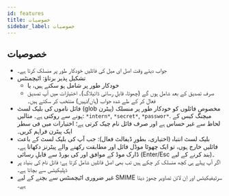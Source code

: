 ```yaml
---
id: features
title: خصوصیات
sidebar_label: خصوصیات
---
```


## خصوصیات

- جواب دیتے وقت اصل ای میل کی فائلیں خودکار طور پر منسلک کرتا ہے۔
- تشکیل پذیر برتاؤ: اٹیچمنٹس
  - خودکار طور پر شامل ہو سکتے ہیں، یا
  - صرف تصدیق کے بعد شامل ہوں گے (چھوٹا، قابلِ رسائی ڈائیلاگ)۔ اختیارات میں آپ تصدیق فعال کر کے طے شدہ جواب (ہاں/نہیں) منتخب کر سکتے ہیں۔
- فائل ناموں کی بلیک لسٹ (glob پیٹرن) مخصوص فائلوں کو خودکار طور پر منسلک ہونے سے روکتی ہے۔ مثالیں: `*intern*`, `*secret*`, `*passwor*`.
  میچنگ کیس کے لحاظ سے غیر حساس ہے اور صرف فائل نام چیک کرتی ہے؛ اختیارات میں فی سطر ایک پیٹرن فراہم کریں۔
- بلیک لسٹ انتباہ (اختیاری، بطورِ ڈیفالٹ فعال): جب آپ کی بلیک لسٹ کے باعث فائلیں خارج ہوں، تو ایک چھوٹا موڈل فائل اور مطابقت رکھنے والے پیٹرنز دکھاتا ہے۔ ڈارک موڈ کے موافق اور کی بورڈ سے قابلِ رسائی (Enter/Esc بند کرنے کے لیے)۔
- اگر آپ پہلے ہی کچھ منسلک کر چکے ہیں تب بھی اصل فائلیں شامل کرتا ہے؛ فائل نام کی بنیاد پر ڈپلیکیٹس سے بچاتا ہے۔
- غیر ضروری اٹیچمنٹس سے بچنے کے لیے SMIME سرٹیفیکیٹس اور اِن لائن تصاویر چھوڑ دیتا ہے۔

